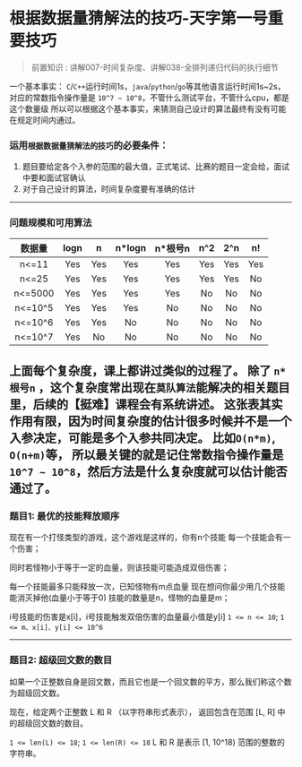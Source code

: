 # 根据数据量猜解法的技巧-天字第一号重要技巧

> 前置知识 : 讲解007-时间复杂度、讲解038-全排列递归代码的执行细节

一个基本事实：
`C`/`C++`运行时间1s，`java`/`python`/`go`等其他语言运行时间1s~2s，
对应的常数指令操作量是 `10^7 ~ 10^8`，不管什么测试平台，不管什么cpu，都是这个数量级
所以可以根据这个基本事实，来猜测自己设计的算法最终有没有可能在规定时间内通过。

### 运用`根据数据量猜解法的技巧`的必要条件：

1. 题目要给定各个入参的范围的最大值，正式笔试、比赛的题目一定会给，面试中要和面试官确认
2. 对于自己设计的算法，时间复杂度要有准确的估计

---

### 问题规模和可用算法

|   数据量   | logn |  n  | n*logn | n*根号n | n^2 | 2^n | n!  |
|:-------:|:----:|:---:|:------:|:-----:|:---:|:---:|:---:|
|  n<=11  | Yes  | Yes |  Yes   |  Yes  | Yes | Yes | Yes |
|  n<=25  | Yes  | Yes |  Yes   |  Yes  | Yes | Yes | No  |
| n<=5000 | Yes  | Yes |  Yes   |  Yes  | No  | No  | No  |
| n<=10^5 | Yes  | Yes |  Yes   |  No   | No  | No  | No  |
| n<=10^6 | Yes  | Yes |   No   |  No   | No  | No  | No  |
| n<=10^7 | Yes  | No  |   No   |  No   | No  | No  | No  |

上面每个复杂度，课上都讲过类似的过程了。
除了 `n*根号n` ，这个复杂度常出现在`莫队算法`能解决的相关题目里，后续的【挺难】课程会有系统讲述。
这张表其实作用有限，因为时间复杂度的估计很多时候并不是一个入参决定，可能是多个入参共同决定。
比如`O(n*m)`, `O(n+m)`等，
所以最关键的就是记住常数指令操作量是 `10^7 ~ 10^8`，然后方法是什么复杂度就可以估计能否通过了。
---

### 题目1: 最优的技能释放顺序

现在有一个打怪类型的游戏，这个游戏是这样的，你有n个技能
每一个技能会有一个伤害；

同时若怪物小于等于一定的血量，则该技能可能造成双倍伤害；

每一个技能最多只能释放一次，已知怪物有m点血量
现在想问你最少用几个技能能消灭掉他(血量小于等于0)
技能的数量是n，怪物的血量是m；

i号技能的伤害是x[i]，i号技能触发双倍伤害的血量最小值是y[i]
`1 <= n <= 10`;
`1 <= m、x[i]、y[i] <= 10^6`

---

### 题目2: 超级回文数的数目

如果一个正整数自身是回文数，而且它也是一个回文数的平方，那么我们称这个数为超级回文数。

现在，给定两个正整数 L 和 R （以字符串形式表示），
返回包含在范围 [L, R] 中的超级回文数的数目。

`1 <= len(L) <= 18`;
`1 <= len(R) <= 18`
L 和 R 是表示 [1, 10^18) 范围的整数的字符串。




